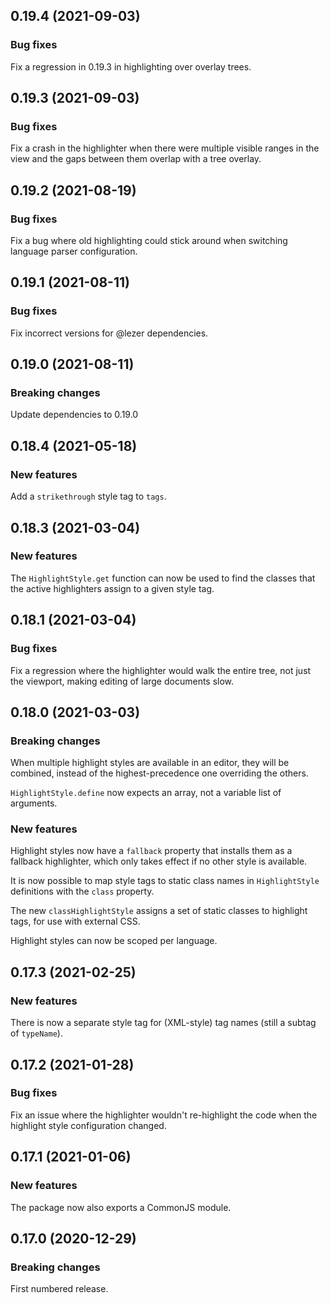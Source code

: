 ## 0.19.4 (2021-09-03)

### Bug fixes

Fix a regression in 0.19.3 in highlighting over overlay trees.

## 0.19.3 (2021-09-03)

### Bug fixes

Fix a crash in the highlighter when there were multiple visible ranges in the view and the gaps between them overlap with a tree overlay.

## 0.19.2 (2021-08-19)

### Bug fixes

Fix a bug where old highlighting could stick around when switching language parser configuration.

## 0.19.1 (2021-08-11)

### Bug fixes

Fix incorrect versions for @lezer dependencies.

## 0.19.0 (2021-08-11)

### Breaking changes

Update dependencies to 0.19.0

## 0.18.4 (2021-05-18)

### New features

Add a `strikethrough` style tag to `tags`.

## 0.18.3 (2021-03-04)

### New features

The `HighlightStyle.get` function can now be used to find the classes that the active highlighters assign to a given style tag.

## 0.18.1 (2021-03-04)

### Bug fixes

Fix a regression where the highlighter would walk the entire tree, not just the viewport, making editing of large documents slow.

## 0.18.0 (2021-03-03)

### Breaking changes

When multiple highlight styles are available in an editor, they will be combined, instead of the highest-precedence one overriding the others.

`HighlightStyle.define` now expects an array, not a variable list of arguments.

### New features

Highlight styles now have a `fallback` property that installs them as a fallback highlighter, which only takes effect if no other style is available.

It is now possible to map style tags to static class names in `HighlightStyle` definitions with the `class` property.

The new `classHighlightStyle` assigns a set of static classes to highlight tags, for use with external CSS.

Highlight styles can now be scoped per language.

## 0.17.3 (2021-02-25)

### New features

There is now a separate style tag for (XML-style) tag names (still a subtag of `typeName`).

## 0.17.2 (2021-01-28)

### Bug fixes

Fix an issue where the highlighter wouldn't re-highlight the code when the highlight style configuration changed.

## 0.17.1 (2021-01-06)

### New features

The package now also exports a CommonJS module.

## 0.17.0 (2020-12-29)

### Breaking changes

First numbered release.

